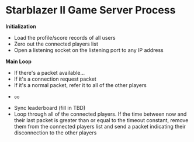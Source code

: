 # Starblazer II Game Server Process
**Initialization**
- Load the profile/score records of all users
- Zero out the connected players list
- Open a listening socket on the listening port to any IP address 

**Main Loop**
- If there's a packet available...
-   If it's a connection request packet
-   If it's a normal packet, refer it to all of the other players
-     oo
- Sync leaderboard (fill in TBD)
- Loop through all of the connected players. If the time between now and their last packet is greater than or equal to the timeout constant, remove them from the connected players list and send a packet indicating their disconnection to the other players
